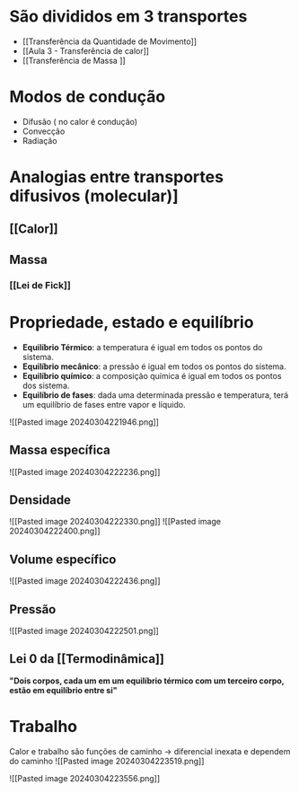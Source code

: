 
# São divididos em 3 transportes
- [[Transferência da Quantidade de Movimento]]
- [[Aula 3 - Transferência de calor]]
- [[Transferência de Massa ]]
# Modos de condução
 - Difusão ( no calor é condução)
 - Convecção
 - Radiação

# Analogias entre transportes difusivos (molecular)]
## [[Calor]]

##  Massa

### [[Lei de Fick]]

# Propriedade, estado e equilíbrio 

- **Equilíbrio Térmico**: a temperatura é igual em todos os pontos do sistema.
- **Equilíbrio mecânico**: a pressão é igual em todos os pontos do sistema.
- **Equilíbrio químico**: a composição química é igual em todos os pontos dos sistema. 
- **Equilíbrio de fases**: dada uma determinada pressão e temperatura, terá um equilíbrio de fases entre vapor e líquido.

![[Pasted image 20240304221946.png]]

## Massa específica

![[Pasted image 20240304222236.png]]

## Densidade

![[Pasted image 20240304222330.png]]
![[Pasted image 20240304222400.png]]
## Volume específico 

![[Pasted image 20240304222436.png]]
## Pressão

![[Pasted image 20240304222501.png]]

## Lei 0 da [[Termodinâmica]]

**"Dois corpos, cada um em um equilíbrio térmico com um terceiro corpo, estão em equilíbrio entre si"**

# Trabalho

Calor e trabalho são funções de caminho -> diferencial inexata e dependem do caminho
![[Pasted image 20240304223519.png]]

![[Pasted image 20240304223556.png]]